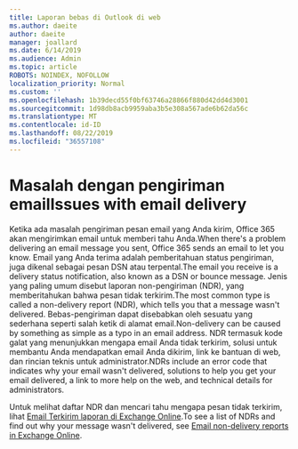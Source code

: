 ```yaml
---
title: Laporan bebas di Outlook di web
ms.author: daeite
author: daeite
manager: joallard
ms.date: 6/14/2019
ms.audience: Admin
ms.topic: article
ROBOTS: NOINDEX, NOFOLLOW
localization_priority: Normal
ms.custom: ''
ms.openlocfilehash: 1b39decd55f0bf63746a28866f880d42dd4d3001
ms.sourcegitcommit: 1d98db8acb9959aba3b5e308a567ade6b62da56c
ms.translationtype: MT
ms.contentlocale: id-ID
ms.lasthandoff: 08/22/2019
ms.locfileid: "36557108"
---
```

# <a name="issues-with-email-delivery"></a><span data-ttu-id="452a7-102">Masalah dengan pengiriman email</span><span class="sxs-lookup"><span data-stu-id="452a7-102">Issues with email delivery</span></span>

<span data-ttu-id="452a7-103">Ketika ada masalah pengiriman pesan email yang Anda kirim, Office 365 akan mengirimkan email untuk memberi tahu Anda.</span><span class="sxs-lookup"><span data-stu-id="452a7-103">When there's a problem delivering an email message you sent, Office 365 sends an email to let you know.</span></span> <span data-ttu-id="452a7-104">Email yang Anda terima adalah pemberitahuan status pengiriman, juga dikenal sebagai pesan DSN atau terpental.</span><span class="sxs-lookup"><span data-stu-id="452a7-104">The email you receive is a delivery status notification, also known as a DSN or bounce message.</span></span> <span data-ttu-id="452a7-105">Jenis yang paling umum disebut laporan non-pengiriman (NDR), yang memberitahukan bahwa pesan tidak terkirim.</span><span class="sxs-lookup"><span data-stu-id="452a7-105">The most common type is called a non-delivery report (NDR), which tells you that a message wasn't delivered.</span></span> <span data-ttu-id="452a7-106">Bebas-pengiriman dapat disebabkan oleh sesuatu yang sederhana seperti salah ketik di alamat email.</span><span class="sxs-lookup"><span data-stu-id="452a7-106">Non-delivery can be caused by something as simple as a typo in an email address.</span></span> <span data-ttu-id="452a7-107">NDR termasuk kode galat yang menunjukkan mengapa email Anda tidak terkirim, solusi untuk membantu Anda mendapatkan email Anda dikirim, link ke bantuan di web, dan rincian teknis untuk administrator.</span><span class="sxs-lookup"><span data-stu-id="452a7-107">NDRs include an error code that indicates why your email wasn't delivered, solutions to help you get your email delivered, a link to more help on the web, and technical details for administrators.</span></span>

<span data-ttu-id="452a7-108">Untuk melihat daftar NDR dan mencari tahu mengapa pesan tidak terkirim, lihat [Email Terkirim laporan di Exchange Online](https://docs.microsoft.com/exchange/mail-flow-best-practices/non-delivery-reports-in-exchange-online/non-delivery-reports-in-exchange-online).</span><span class="sxs-lookup"><span data-stu-id="452a7-108">To see a list of NDRs and find out why your message wasn't delivered, see [Email non-delivery reports in Exchange Online](https://docs.microsoft.com/exchange/mail-flow-best-practices/non-delivery-reports-in-exchange-online/non-delivery-reports-in-exchange-online).</span></span>